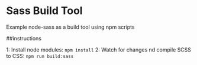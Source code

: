 # Sass Build Tool

Example node-sass as a build tool using npm scripts

##instructions 

1: Install node modules: `npm install`
2: Watch for changes nd compile SCSS to CSS: `npm run build:sass`